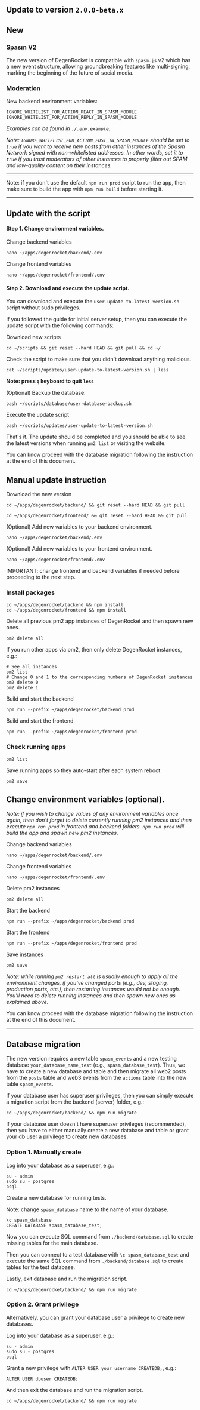 ## Update to version `2.0.0-beta.x`

## New

### Spasm V2

The new version of DegenRocket is compatible with `spasm.js` v2
which has a new event structure, allowing groundbreaking 
features like multi-signing, marking the beginning of the future
of social media.

### Moderation

New backend environment variables:

```
IGNORE_WHITELIST_FOR_ACTION_REACT_IN_SPASM_MODULE
IGNORE_WHITELIST_FOR_ACTION_REPLY_IN_SPASM_MODULE
```

*Examples can be found in `./.env.example`.*

*Note: `IGNORE_WHITELIST_FOR_ACTION_POST_IN_SPASM_MODULE` should
be set to `true` if you want to receive new posts from other
instances of the Spasm Network signed with non-whitelisted
addresses. In other words, set it to `true` if you trust
moderators of other instances to properly filter out SPAM and
low-quality content on their instances.*

---

Note: if you don't use the default `npm run prod` script to
run the app, then make sure to build the app with
`npm run build` before starting it.

---

## Update with the script

#### Step 1. Change environment variables.

Change backend variables

```shell
nano ~/apps/degenrocket/backend/.env
```

Change frontend variables

```shell
nano ~/apps/degenrocket/frontend/.env
```

#### Step 2. Download and execute the update script.

You can download and execute the `user-update-to-latest-version.sh` script without sudo privileges.

If you followed the guide for initial server setup, then you can execute the update script with the following commands:

Download new scripts

```shell
cd ~/scripts && git reset --hard HEAD && git pull && cd ~/
```

Check the script to make sure that you didn't download anything malicious.

```shell
cat ~/scripts/updates/user-update-to-latest-version.sh | less
```

**Note: press `q` keyboard to quit `less`**

(Optional) Backup the database.

```shell
bash ~/scripts/database/user-database-backup.sh
```

Execute the update script

```shell
bash ~/scripts/updates/user-update-to-latest-version.sh
```

That's it. The update should be completed and you should be able to see the latest versions when running `pm2 list` or visiting the website.

You can know proceed with the database migration following the instruction at the end of this document.

## Manual update instruction

Download the new version

```shell
cd ~/apps/degenrocket/backend/ && git reset --hard HEAD && git pull
```

```shell
cd ~/apps/degenrocket/frontend/ && git reset --hard HEAD && git pull
```

(Optional) Add new variables to your backend environment.

```shell
nano ~/apps/degenrocket/backend/.env
```

(Optional) Add new variables to your frontend environment.

```shell
nano ~/apps/degenrocket/frontend/.env
```

IMPORTANT: change frontend and backend variables if needed before proceeding to the next step.

### Install packages

```shell
cd ~/apps/degenrocket/backend && npm install
cd ~/apps/degenrocket/frontend && npm install
```

Delete all previous pm2 app instances of DegenRocket and then spawn new ones. 

```shell
pm2 delete all
```

If you run other apps via pm2, then only delete DegenRocket instances, e.g.:

```shell
# See all instances
pm2 list
# Change 0 and 1 to the corresponding numbers of DegenRocket instances
pm2 delete 0
pm2 delete 1
```

Build and start the backend

```shell
npm run --prefix ~/apps/degenrocket/backend prod
```

Build and start the frontend

```shell
npm run --prefix ~/apps/degenrocket/frontend prod
```

### Check running apps

```shell
pm2 list
```

Save running apps so they auto-start after each system reboot

```shell
pm2 save
```

## Change environment variables (optional).

*Note: if you wish to change values of any environment variables once again, then don't forget to delete currently running pm2 instances and then execute `npm run prod` in frontend and backend folders. `npm run prod` will build the app and spawn new pm2 instances.*

Change backend variables

```shell
nano ~/apps/degenrocket/backend/.env
```

Change frontend variables

```shell
nano ~/apps/degenrocket/frontend/.env
```

Delete pm2 instances

```shell
pm2 delete all
```

Start the backend

```shell
npm run --prefix ~/apps/degenrocket/backend prod
```

Start the frontend

```shell
npm run --prefix ~/apps/degenrocket/frontend prod
```

Save instances

```shell
pm2 save
```

*Note: while running `pm2 restart all` is usually enough to apply all the environment changes, if you've changed ports (e.g., dev, staging, production ports, etc.), then restarting instances would not be enough. You'll need to delete running instances and then spawn new ones as explained above.*

You can know proceed with the database migration following the instruction at the end of this document.

---

## Database migration

The new version requires a new table `spasm_events` and a new testing database `your_database_name_test` (e.g., `spasm_database_test`). Thus, we have to create a new database and table and then migrate all web2 posts from the `posts` table and web3 events from the `actions` table into the new table `spasm_events`.

If your database user has superuser privileges, then you can simply execute a migration script from the backend (server) folder, e.g.:

```shell
cd ~/apps/degenrocket/backend/ && npm run migrate
```

If your database user doesn't have superuser privileges (recommended), then you have to either manually create a new database and table or grant your db user a privilege to create new databases.

### Option 1. Manually create

Log into your database as a superuser, e.g.:

```shell
su - admin
sudo su - postgres
psql
```

Create a new database for running tests.

Note: change `spasm_database` name to the name of your database.

```shell
\c spasm_database
CREATE DATABASE spasm_database_test;
```

Now you can execute SQL command from `./backend/database.sql` to
create missing tables for the main database.

Then you can connect to a test database with
`\c spasm_database_test` and execute the same SQL command
from `./backend/database.sql` to create tables for the test
database.

Lastly, exit database and run the migration script.

```shell
cd ~/apps/degenrocket/backend/ && npm run migrate
```

### Option 2. Grant privilege

Alternatively, you can grant your database user a privilege to create new databases.

Log into your database as a superuser, e.g.:

```shell
su - admin
sudo su - postgres
psql
```

Grant a new privilege with `ALTER USER your_username CREATEDB;`, e.g.:

```
ALTER USER dbuser CREATEDB;
```

And then exit the database and run the migration script.

```shell
cd ~/apps/degenrocket/backend/ && npm run migrate
```

